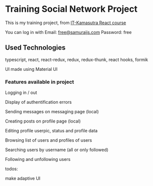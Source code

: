 # Training Social Network Project

This is my training project, from [IT-Kamasutra React course](https://www.youtube.com/playlist?list=PLcvhF2Wqh7DNVy1OCUpG3i5lyxyBWhGZ8)

You can log in with Email: free@samuraijs.com Password: free

## Used Technologies
typescript, react, react-redux, redux, redux-thunk, react hooks, formik

UI made using Material UI

### Features available in project

Logging in / out

Display of authentification errors

Sending messages on messaging page (local)

Creating posts on profile page (local)

Editing profile userpic, status and profile data

Browsing list of users and profiles of users

Searching users by username (all or only followed)

Following and unfollowing users

todos: 

make adaptive UI
